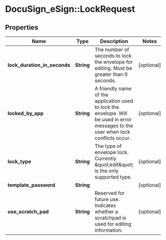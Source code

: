 # DocuSign_eSign::LockRequest

## Properties
Name | Type | Description | Notes
------------ | ------------- | ------------- | -------------
**lock_duration_in_seconds** | **String** | The number of seconds to lock the envelope for editing.  Must be greater than 0 seconds. | [optional] 
**locked_by_app** | **String** | A friendly name of the application used to lock the envelope.  Will be used in error messages to the user when lock conflicts occur. | [optional] 
**lock_type** | **String** | The type of envelope lock.  Currently \&quot;edit\&quot; is the only supported type. | [optional] 
**template_password** | **String** |  | [optional] 
**use_scratch_pad** | **String** | Reserved for future use.  Indicates whether a scratchpad is used for editing information.   | [optional] 


